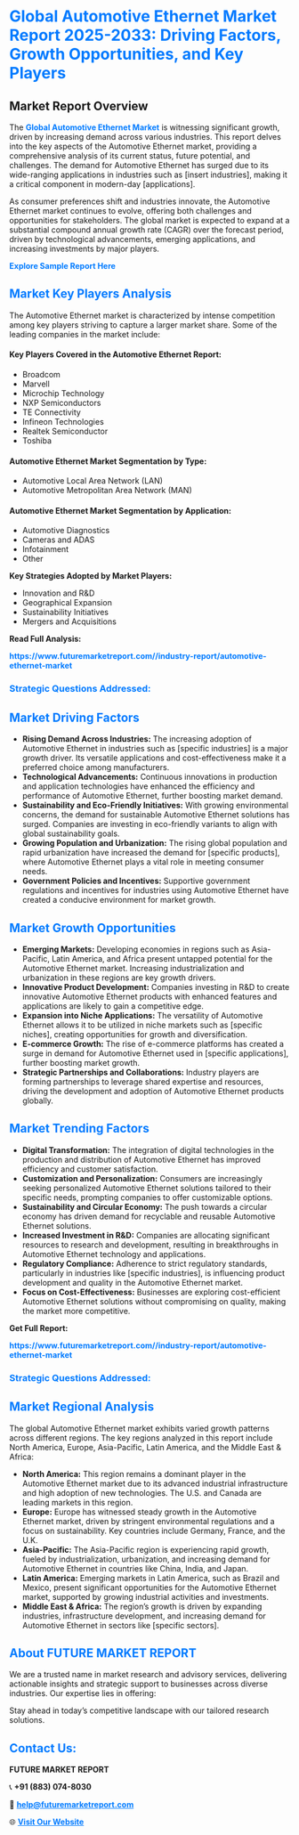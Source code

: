 <h1 style="color: #007BFF;">Global Automotive Ethernet Market Report 2025-2033: Driving Factors, Growth Opportunities, and Key Players</h1>

<section id="overview">
<h2>Market Report Overview</h2>
<p>The <a href="https://www.futuremarketreport.com//industry-report/automotive-ethernet-market" style="color: #007BFF; text-decoration: none;"><strong>Global Automotive Ethernet Market</strong></a> is witnessing significant growth, driven by increasing demand across various industries. This report delves into the key aspects of the Automotive Ethernet market, providing a comprehensive analysis of its current status, future potential, and challenges. The demand for Automotive Ethernet has surged due to its wide-ranging applications in industries such as [insert industries], making it a critical component in modern-day [applications].</p>
<p>As consumer preferences shift and industries innovate, the Automotive Ethernet market continues to evolve, offering both challenges and opportunities for stakeholders. The global market is expected to expand at a substantial compound annual growth rate (CAGR) over the forecast period, driven by technological advancements, emerging applications, and increasing investments by major players.</p>
</section>

<section id="overview">
<p><a href="https://www.futuremarketreport.com//request-sample/reportId=57775" style="color: #007BFF; text-decoration: none;"><strong>Explore Sample Report Here</strong></a></p>
</section>

<section id="key-players">
<h2 style="color: #007BFF;">Market Key Players Analysis</h2>
<p>The Automotive Ethernet market is characterized by intense competition among key players striving to capture a larger market share. Some of the leading companies in the market include:</p>
<h4>Key Players Covered in the Automotive Ethernet Report:</h4>
<ul><li>Broadcom</li><li>Marvell</li><li>Microchip Technology</li><li>NXP Semiconductors</li><li>TE Connectivity</li><li>Infineon Technologies</li><li>Realtek Semiconductor</li><li>Toshiba</li></ul>
<h4>Automotive Ethernet Market Segmentation by Type:</h4>
<ul><li>Automotive Local Area Network (LAN)</li><li>Automotive Metropolitan Area Network (MAN)</li></ul>

<h4>Automotive Ethernet Market Segmentation by Application:</h4>
<ul><li>Automotive Diagnostics</li><li>Cameras and ADAS</li><li>Infotainment</li><li>Other</li></ul>
<p><strong>Key Strategies Adopted by Market Players:</strong></p>
<ul>
<li>Innovation and R&D</li>
<li>Geographical Expansion</li>
<li>Sustainability Initiatives</li>
<li>Mergers and Acquisitions</li>
</ul>
</section>

<section>
<p><strong>Read Full Analysis: </strong></p><a href="https://www.futuremarketreport.com//industry-report/automotive-ethernet-market" style="color: #007BFF; text-decoration: none;"><strong>https://www.futuremarketreport.com//industry-report/automotive-ethernet-market</strong></a>
<h3 style="color: #007BFF;">Strategic Questions Addressed:</h3>
</section>

<section id="driving-factors">
<h2 style="color: #007BFF;">Market Driving Factors</h2>
<ul>
<li><strong>Rising Demand Across Industries:</strong> The increasing adoption of Automotive Ethernet in industries such as [specific industries] is a major growth driver. Its versatile applications and cost-effectiveness make it a preferred choice among manufacturers.</li>
<li><strong>Technological Advancements:</strong> Continuous innovations in production and application technologies have enhanced the efficiency and performance of Automotive Ethernet, further boosting market demand.</li>
<li><strong>Sustainability and Eco-Friendly Initiatives:</strong> With growing environmental concerns, the demand for sustainable Automotive Ethernet solutions has surged. Companies are investing in eco-friendly variants to align with global sustainability goals.</li>
<li><strong>Growing Population and Urbanization:</strong> The rising global population and rapid urbanization have increased the demand for [specific products], where Automotive Ethernet plays a vital role in meeting consumer needs.</li>
<li><strong>Government Policies and Incentives:</strong> Supportive government regulations and incentives for industries using Automotive Ethernet have created a conducive environment for market growth.</li>
</ul>
</section>

<section id="growth-opportunities">
<h2 style="color: #007BFF;">Market Growth Opportunities</h2>
<ul>
<li><strong>Emerging Markets:</strong> Developing economies in regions such as Asia-Pacific, Latin America, and Africa present untapped potential for the Automotive Ethernet market. Increasing industrialization and urbanization in these regions are key growth drivers.</li>
<li><strong>Innovative Product Development:</strong> Companies investing in R&D to create innovative Automotive Ethernet products with enhanced features and applications are likely to gain a competitive edge.</li>
<li><strong>Expansion into Niche Applications:</strong> The versatility of Automotive Ethernet allows it to be utilized in niche markets such as [specific niches], creating opportunities for growth and diversification.</li>
<li><strong>E-commerce Growth:</strong> The rise of e-commerce platforms has created a surge in demand for Automotive Ethernet used in [specific applications], further boosting market growth.</li>
<li><strong>Strategic Partnerships and Collaborations:</strong> Industry players are forming partnerships to leverage shared expertise and resources, driving the development and adoption of Automotive Ethernet products globally.</li>
</ul>
</section>

<section id="trending-factors">
<h2 style="color: #007BFF;">Market Trending Factors</h2>
<ul>
<li><strong>Digital Transformation:</strong> The integration of digital technologies in the production and distribution of Automotive Ethernet has improved efficiency and customer satisfaction.</li>
<li><strong>Customization and Personalization:</strong> Consumers are increasingly seeking personalized Automotive Ethernet solutions tailored to their specific needs, prompting companies to offer customizable options.</li>
<li><strong>Sustainability and Circular Economy:</strong> The push towards a circular economy has driven demand for recyclable and reusable Automotive Ethernet solutions.</li>
<li><strong>Increased Investment in R&D:</strong> Companies are allocating significant resources to research and development, resulting in breakthroughs in Automotive Ethernet technology and applications.</li>
<li><strong>Regulatory Compliance:</strong> Adherence to strict regulatory standards, particularly in industries like [specific industries], is influencing product development and quality in the Automotive Ethernet market.</li>
<li><strong>Focus on Cost-Effectiveness:</strong> Businesses are exploring cost-efficient Automotive Ethernet solutions without compromising on quality, making the market more competitive.</li>
</ul>
</section>

<section>
<p><strong>Get Full Report: </strong></p><a href="https://www.futuremarketreport.com//industry-report/automotive-ethernet-market" style="color: #007BFF; text-decoration: none;"><strong>https://www.futuremarketreport.com//industry-report/automotive-ethernet-market</strong></a>
<h3 style="color: #007BFF;">Strategic Questions Addressed:</h3>
</section>


<section id="regional-analysis">
<h2 style="color: #007BFF;">Market Regional Analysis</h2>
<p>The global Automotive Ethernet market exhibits varied growth patterns across different regions. The key regions analyzed in this report include North America, Europe, Asia-Pacific, Latin America, and the Middle East & Africa:</p>
<ul>
<li><strong>North America:</strong> This region remains a dominant player in the Automotive Ethernet market due to its advanced industrial infrastructure and high adoption of new technologies. The U.S. and Canada are leading markets in this region.</li>
<li><strong>Europe:</strong> Europe has witnessed steady growth in the Automotive Ethernet market, driven by stringent environmental regulations and a focus on sustainability. Key countries include Germany, France, and the U.K.</li>
<li><strong>Asia-Pacific:</strong> The Asia-Pacific region is experiencing rapid growth, fueled by industrialization, urbanization, and increasing demand for Automotive Ethernet in countries like China, India, and Japan.</li>
<li><strong>Latin America:</strong> Emerging markets in Latin America, such as Brazil and Mexico, present significant opportunities for the Automotive Ethernet market, supported by growing industrial activities and investments.</li>
<li><strong>Middle East & Africa:</strong> The region’s growth is driven by expanding industries, infrastructure development, and increasing demand for Automotive Ethernet in sectors like [specific sectors].</li>
</ul>
</section>

<footer>
<h2 style="color: #007BFF;">About FUTURE MARKET REPORT</h2>
<p>We are a trusted name in market research and advisory services, delivering actionable insights and strategic support to businesses across diverse industries. Our expertise lies in offering:</p>

<p>Stay ahead in today’s competitive landscape with our tailored research solutions.</p>

<h2 style="color: #007BFF;">Contact Us:</h2>
<p><strong>FUTURE MARKET REPORT</strong></p>
<p>📞 <strong>+91 (883) 074-8030</strong></p>
<p>📧 <strong><a href="mailto:help@futuremarketreport.com" style="color: #007BFF;">help@futuremarketreport.com</a></strong></p>
<p>🌐 <strong><a href="https://www.futuremarketreport.com/" style="color: #007BFF;">Visit Our Website</a></strong></p>
</footer>